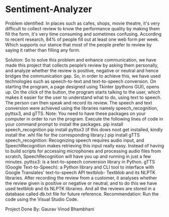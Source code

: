 # Sentiment-Analyzer

Problem identified: 
In places such as cafes, shops, movie theatre, it's very difficult to collect review to know the performance quality by making them fill the form, it's very time consuming and sometimes confusing. According to recent research, 84% of people fill out at least one web form per week. Which supports our stance that most of the people prefer to review by saying it rather than filling any form. 

Solution: 
So to solve this problem and enhance communication, we have made this project that collects people’s review by asking them personally, and analyze whether the review is positive, negative or neutral and hence bridges the communication gap. So, in order to achieve this, we have used technologies such as speech-to-text and text-to-speech conversion. On starting the program, a page designed using Tkinter (pythons GUI), opens up. On the click of the button, the program starts talking to the user, which makes it easier for the user to understand what to do, using text to speech. 
The person can then speak and record its review. 
The speech and text conversion were achieved using the libraries namely speech_recognition, pyttsx3, and gTTS. Note: You need to have these packages on your computer in order to run the program. Execute the following lines of code in your command prompt to install the packages.
pip install speech_recognition pip install pyttsx3 (if this dows noot get installed, kindly install the .whl file for the corresponding library.) 
pip install gTTS speech_recognition: Recognizing speech requires audio input, and SpeechRecognition makes retrieving this input really easy. 
Instead of having to build scripts for accessing microphones and processing audio files from scratch, SpeechRecognition will have you up and running in just a few minutes. pyttsx3: is a text-to-speech conversion library in Python. gTTS (Google Text-to-Speech): a Python library and CLI tool to interface with Google Translates' text-to-speech API textblob- Textblob and its NLPTK libraries. After recording the review from a customer, it analyses whether the review given is positive or negative or neutral, and to do this we have used textblob and its NLPTK libraries. And all the reviews are stored in a database called db.txt file for future reference. Recommendation: Run the code using the Visual Studio Code. 

Project Done By: 
Gaurav Vinod Bhambhani
